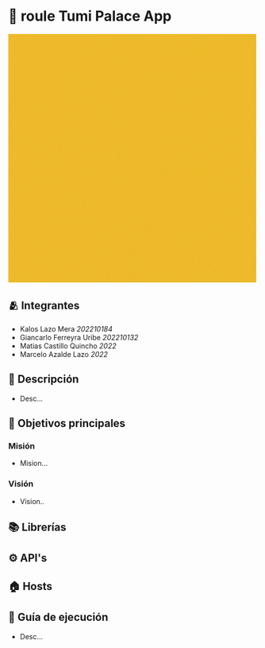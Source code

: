 # 🎰 roule Tumi Palace App
<img src="./src/tumipalace.gif">


## 🫂 Integrantes
- Kalos Lazo Mera *202210184*
- Giancarlo Ferreyra Uribe *202210132*
- Matias Castillo Quincho *2022*
- Marcelo Azalde Lazo *2022*


## 📝 Descripción
- Desc...


## 📌 Objetivos principales
### Misión
- Mision...
 
### Visión
- Vision..


## 📚 Librerías


## ⚙️ API's


## 🏠 Hosts


## 🎯 Guía de ejecución
- Desc...